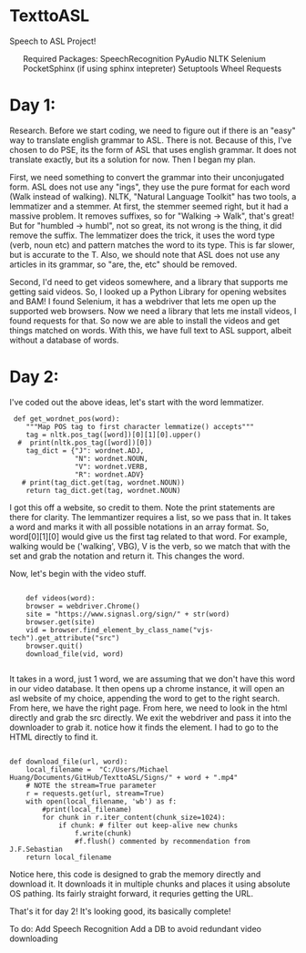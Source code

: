 # TexttoASL
Speech to ASL Project!
<ul>
Required Packages:
<l1> SpeechRecognition</l1>
<l1>PyAudio</l1>
<l1>NLTK</l1>
<l1>Selenium</l1>
<l1>PocketSphinx (if using sphinx intepreter)</l1>
<l1>Setuptools</l1>
<l1>Wheel</l1>
<l1>Requests</l1>
</ul>

<h1> Day 1: </h1>
<p>Research. Before we start coding, we need to figure out if there is an "easy" way to translate english grammar to ASL. There is not.
Because of this, I've chosen to do PSE, its the form of ASL that uses english grammar. It does not translate exactly, but its a solution for now.
Then I began my plan. </p>

First, we need something to convert the grammar into their unconjugated form. ASL does not use any "ings", they use the pure format for each word (Walk instead of walking). NLTK, 
"Natural Language Toolkit" has two tools, a lemmatizer and a stemmer. At first, the stemmer seemed right, but it had a massive problem. It removes suffixes, so for "Walking -> Walk",
that's great! But for "humbled -> humbl", not so great, its not wrong is the thing, it did remove the suffix. The lemmatizer does the trick, it uses the word type (verb, noun etc) 
and pattern matches the word to its type. This is far slower, but is accurate to the T. Also, we should note that ASL does not use any articles in its grammar, so "are, the, etc" should be removed.

Second, I'd need to get videos somewhere, and a library that supports me getting said videos. So, I looked up a Python Library for opening websites
and BAM! I found Selenium, it has a webdriver that lets me open up the supported web browsers. Now we need a library that lets me install videos, I found requests for that. So now we are able to install
the videos and get things matched on words. With this, we have full text to ASL support, albeit without a database of words.

<h1> Day 2: </h1>
I've coded out the above ideas, let's start with the word lemmatizer.
<pre><code> def get_wordnet_pos(word):
    """Map POS tag to first character lemmatize() accepts"""
    tag = nltk.pos_tag([word])[0][1][0].upper()
  #  print(nltk.pos_tag([word])[0])
    tag_dict = {"J": wordnet.ADJ,
                "N": wordnet.NOUN,
                "V": wordnet.VERB,
                "R": wordnet.ADV}
   # print(tag_dict.get(tag, wordnet.NOUN))
    return tag_dict.get(tag, wordnet.NOUN) </pre></code>
    
I got this off a website, so credit to them. Note the print statements are there for clarity. The lemmantizer requires a list, so we pass that in. It takes a word and marks it with all
possible notations in an array format. So, word[0][1][0] would give us the first tag related to that word. For example, walking would be ('walking', VBG), V is the verb, so we match that with
the set and grab the notation and return it. This changes the word.


Now, let's begin with the video stuff.
<pre><code>
    def videos(word):
    browser = webdriver.Chrome()
    site = "https://www.signasl.org/sign/" + str(word)
    browser.get(site)
    vid = browser.find_element_by_class_name("vjs-tech").get_attribute("src")
    browser.quit()
    download_file(vid, word) 
    </pre></code>
It takes in a word, just 1 word, we are assuming that we don't have this word in our video database. It then opens up
a chrome instance, it will open an asl website of my choice, appending the word to get to the right search. From here,
we have the right page. From here, we need to look in the html directly and grab the src directly. We exit the webdriver
and pass it into the downloader to grab it. notice how it finds the element. I had to go to the HTML directly to find it. 

<pre><code>
def download_file(url, word):
    local_filename =  "C:/Users/Michael Huang/Documents/GitHub/TexttoASL/Signs/" + word + ".mp4"
    # NOTE the stream=True parameter
    r = requests.get(url, stream=True)
    with open(local_filename, 'wb') as f:
        #print(local_filename)
        for chunk in r.iter_content(chunk_size=1024): 
            if chunk: # filter out keep-alive new chunks
                f.write(chunk)
                #f.flush() commented by recommendation from J.F.Sebastian
    return local_filename
</pre></code>
Notice here, this code is designed to grab the memory directly and download it. It downloads it in multiple chunks and places it using
absolute OS pathing. Its fairly straight forward, it requries getting the URL.

That's it for day 2! It's looking good, its basically complete!

To do:
Add Speech Recognition
Add a DB to avoid redundant video downloading
